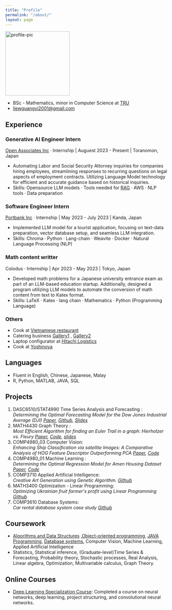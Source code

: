 ```yaml
---
title: "Profile"
permalink: "/about/"
layout: page
---
```

<img src="(https://github.com/KokiYamanaka/kokiyamanaka.github.io/assets/107101940/e9027a67-d246-40ad-8684-1e3330e86a33" width="200" height="200" alt="profile-pic">

* BSc - Mathematics, minor in Computer Science at [TRU](https://www.tru.ca/) 
* liewguangyi2001@gmail.com

## Experience

### Generative AI Engineer Intern 
[Open Associates Inc](https://www.open-associates.com/) · Internship | Auguest  2023 - Present | Toranomon, Japan  
- Automating Labor and Social Security Attorney inquiries for companies hiring employees, streamlining responses to recurring questions on legal aspects of employment contracts. Utilizing Language Model technology for efficient and accurate guidance based on historical inquiries.
- Skills: Opensource LLM models · Tools needed for [RAG](https://www.promptingguide.ai/techniques/rag) · AWS · NLP tools · Data preparation 


### Software Engineer Intern 
[Portbank Inc](https://portback.com/) · Internship | May 2023 - July 2023 | Kanda, Japan 

- Implemented LLM model for a tourist application, focusing on text-data preparation, vector database setup, and seamless LLM integration.
- Skills: Chroma · Python · Lang-chain · Weavite · Docker · Natural Language Processing (NLP)

### Math content writter 
Colodus · Internship | Apr 2023 - May 2023 | Tokyo, Japan 
- Developed math problems for a Japanese university entrance exam as part of an LLM-based education startup. Additionally, designed a program utilizing LLM models to automate the conversion of math content from text to Katex format.
- Skills: LaTeX · Katex · lang chain · Mathematics · Python (Programming Language)

### Others
- Cook at [Vietnamese restaurant](https://www.lemongrasskamloops.ca/) 
- Catering business [Gallery1](https://www.instagram.com/kokiy_art34/?hl=en) , [Gallery2](https://www.instagram.com/kouki._.kitchen/?hl=en)
- Laptop configurator at [Hitachi Logistics](https://www.logisteed.com/jp/) 
- Cook at [Yoshinoya](https://www.yoshinoya.com/en/)

## Languages
- Fluent in English, Chinese, Japanese, Malay
- R, Python, MATLAB, JAVA, SQL
  
## Projects
1. DASC6510/STAT4990 Time Series Analysis and Forecasting :<br>
*Determining the Optimal Forecasting Model for the Dow Jones Industrial Average (DJI) [Paper](https://github.com/KokiYamanaka/KokiYamanaka.github.io/files/13630767/stat4990_project_paper.pdf), [Github](https://github.com/kumi99/STAT_4990_Final_Project/tree/main), [Slides](https://github.com/KokiYamanaka/KokiYamanaka.github.io/files/13630986/STAT.4990.Presentation.pptx)*
2. MATH4430 Graph Theory :<br>
*Most Efficient Algorithm for finding an Euler Trail in a graph: Hierholzer vs. Fleury [Paper](https://github.com/KokiYamanaka/KokiYamanaka.github.io/files/13630771/math4430_project_paper.pdf),  [Code](https://colab.research.google.com/drive/1-BEuy6KD8R35OprpvlcpYPPUR6rAoPBo?usp=sharing), [slides](https://github.com/KokiYamanaka/KokiYamanaka.github.io/files/13630991/math4430_project_slides.pdf)*
3. COMP4980_03 Computer Vision:<br>
*Enhancing Ship Classification via satellite Images: A Comparative Analysis of HOG Feature Descriptor Outperforming PCA [Paper](https://github.com/KokiYamanaka/KokiYamanaka.github.io/files/13630793/computer_vision_project.pdf), [Code](https://colab.research.google.com/drive/1XS353eV0HvTIEB0UMQlDoWY6-qlODfOs?usp=sharing)*
4. COMP4980_01 Machine Learning :<br>
*Determining the Optimal Regression Model for Amen Housing Dataset [Paper](https://github.com/KokiYamanaka/KokiYamanaka.github.io/files/13630798/paper_project_comp4980_01.pdf), [Code](https://colab.research.google.com/drive/1M9qpU32CfGL4saWHtiqNGd0jdJquFiUr?usp=sharing#scrollTo=TVAQFB2oblKM)*
5. COMP3710 Applied Artificial Intelligence: <br>
*Creative Art Generation using Genetic Algorithm. [Github](https://github.com/KokiYamanaka/Genetic-painting)*
6. MATH3400 Optimization - Linear Programming:<br>
*Optimizing Ukrainian fruit farmer's profit using Linear Programming [Github](https://github.com/KokiYamanaka/Optimization-for-farmers)*
7. COMP3610 Database Systems: <br>
*Car rental database system case study [Github](https://github.com/KokiYamanaka/cs-university-coursework/tree/main/COMP3610%20Database%20Systems/project%20case%20study)*

## Coursework   
- [Algorithms and Data Structures](https://github.com/KokiYamanaka/cs-university-coursework/tree/main/COMP2231%20Data%20Structures%20and%20Algorithms) ,[Object-oriented programming](https://github.com/KokiYamanaka/cs-university-coursework/tree/main/COMP1230%20Computer%20Programming%202), [JAVA Programming](https://github.com/KokiYamanaka/cs-university-coursework/tree/main/COMP1130-Computer%20Programming%201), [Database systems](https://github.com/KokiYamanaka/cs-university-coursework/blob/main/COMP3610%20Database%20Systems/README.md), Computer Vision, Machine Learning, Applied Artificial Intelligence
- Statistics, Statistical inference, (Graduate-level)Time Series & Forecasting, Probability theory, Stochastic processes, Real Analysis, Linear algebra, Optimization, Multivariable calculus, Graph Theory. 

## Online Courses
- [Deep Learning Specialization Course](https://github.com/KokiYamanaka/DeepL-course): Completed a course on neural networks, deep learning, project structuring, and convolutional neural networks.


